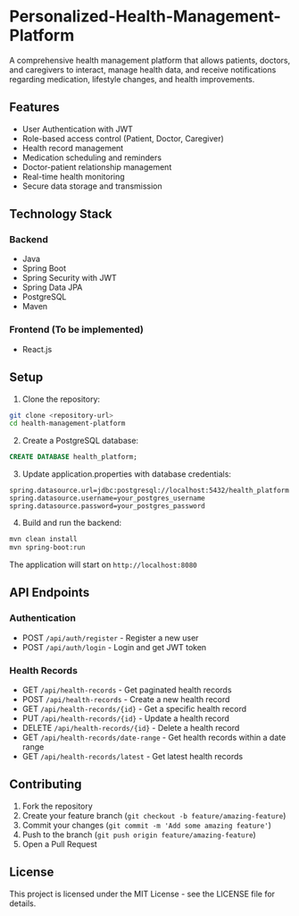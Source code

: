 # Personalized-Health-Management-Platform


A comprehensive health management platform that allows patients, doctors, and caregivers to interact, manage health data, and receive notifications regarding medication, lifestyle changes, and health improvements.

## Features

- User Authentication with JWT
- Role-based access control (Patient, Doctor, Caregiver)
- Health record management
- Medication scheduling and reminders
- Doctor-patient relationship management
- Real-time health monitoring
- Secure data storage and transmission

## Technology Stack

### Backend
- Java
- Spring Boot 
- Spring Security with JWT
- Spring Data JPA
- PostgreSQL
- Maven

### Frontend (To be implemented)
- React.js


## Setup

1. Clone the repository:
```bash
git clone <repository-url>
cd health-management-platform
```

2. Create a PostgreSQL database:
```sql
CREATE DATABASE health_platform;
```

3. Update application.properties with database credentials:
```properties
spring.datasource.url=jdbc:postgresql://localhost:5432/health_platform
spring.datasource.username=your_postgres_username
spring.datasource.password=your_postgres_password
```

4. Build and run the backend:
```bash
mvn clean install
mvn spring-boot:run
```

The application will start on `http://localhost:8080`

## API Endpoints

### Authentication
- POST `/api/auth/register` - Register a new user
- POST `/api/auth/login` - Login and get JWT token

### Health Records
- GET `/api/health-records` - Get paginated health records
- POST `/api/health-records` - Create a new health record
- GET `/api/health-records/{id}` - Get a specific health record
- PUT `/api/health-records/{id}` - Update a health record
- DELETE `/api/health-records/{id}` - Delete a health record
- GET `/api/health-records/date-range` - Get health records within a date range
- GET `/api/health-records/latest` - Get latest health records


## Contributing

1. Fork the repository
2. Create your feature branch (`git checkout -b feature/amazing-feature`)
3. Commit your changes (`git commit -m 'Add some amazing feature'`)
4. Push to the branch (`git push origin feature/amazing-feature`)
5. Open a Pull Request

## License

This project is licensed under the MIT License - see the LICENSE file for details. 
